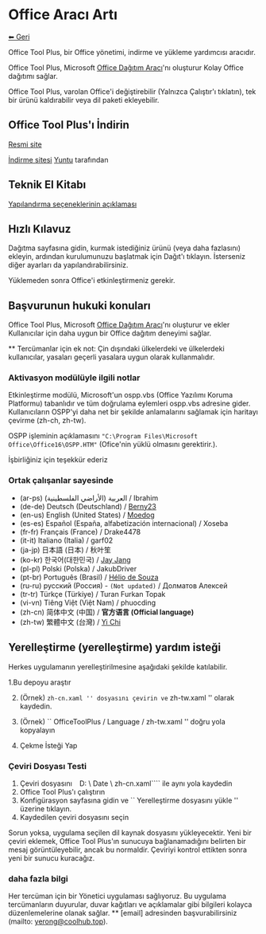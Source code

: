 ﻿# Office Aracı Artı

[⬅ Geri](https://github.com/YerongAI/Office-Tool)

Office Tool Plus, bir Office yönetimi, indirme ve yükleme yardımcısı aracıdır.

Office Tool Plus, Microsoft [Office Dağıtım Aracı](https://docs.microsoft.com/en-us/DeployOffice/overview-of-the-office-2016-deployment-tool)'nı oluşturur Kolay Office dağıtımı sağlar.

Office Tool Plus, varolan Office'i değiştirebilir (Yalnızca Çalıştır'ı tıklatın), tek bir ürünü kaldırabilir veya dil paketi ekleyebilir.

## Office Tool Plus'ı İndirin

[Resmi site](https://otp.landian.vip/)

[İndirme sitesi](https://delivery.yuntu.dev/office-tool/) [Yuntu](https://www.yuntu.dev/) tarafından 

## Teknik El Kitabı

[Yapılandırma seçeneklerinin açıklaması](https://docs.microsoft.com/en-us/DeployOffice/configuration-options-for-the-office-2016-deployment-tool)

## Hızlı Kılavuz

Dağıtma sayfasına gidin, kurmak istediğiniz ürünü (veya daha fazlasını) ekleyin, ardından kurulumunuzu başlatmak için Dağıt'ı tıklayın. İsterseniz diğer ayarları da yapılandırabilirsiniz.

Yüklemeden sonra Office'i etkinleştirmeniz gerekir.

## Başvurunun hukuki konuları

Office Tool Plus, Microsoft [Office Dağıtım Aracı](https://docs.microsoft.com/en-us/DeployOffice/overview-of-the-office-2016-deployment-tool)'nı oluşturur ve ekler Kullanıcılar için daha uygun bir Office dağıtım deneyimi sağlar.

** Tercümanlar için ek not: Çin dışındaki ülkelerdeki ve ülkelerdeki kullanıcılar, yasaları geçerli yasalara uygun olarak kullanmalıdır.

### Aktivasyon modülüyle ilgili notlar

Etkinleştirme modülü, Microsoft'un ospp.vbs (Office Yazılımı Koruma Platformu) tabanlıdır ve tüm doğrulama eylemleri ospp.vbs adresine gider. Kullanıcıların OSPP'yi daha net bir şekilde anlamalarını sağlamak için haritayı çevirme (zh-ch, zh-tw).

OSPP işleminin açıklamasını ````"C:\Program Files\Microsoft Office\Office16\OSPP.HTM"```` (Ofice'nin yüklü olmasını gerektirir.).

İşbirliğiniz için teşekkür ederiz

### Ortak çalışanlar sayesinde 

- (ar-ps) العربية (الأراضي الفلسطينية) / Ibrahim
- (de-de) Deutsch (Deutschland) / [Berny23](https://steamcommunity.com/id/Berny23)
- (en-us) English (United States) / [Moedog](https://prprpr.love)
- (es-es) Español (España, alfabetización internacional) / Xoseba
- (fr-fr) Français (France) / Drake4478
- (it-it) Italiano (Italia) / garf02
- (ja-jp) 日本語 (日本) / 秋叶笙
- (ko-kr) 한국어(대한민국) / [Jay Jang](https://github.com/yaeyaya)
- (pl-pl) Polski (Polska) / JakubDriver
- (pt-br) Português (Brasil) / [Hélio de Souza](https://sway.office.com/RVue6qySNJ2DzYrs?ref=Link)
- (ru-ru) русский (Россия) - `(Not updated)` / Долматов Алексей
- (tr-tr) Türkçe (Türkiye) / Turan Furkan Topak
- (vi-vn) Tiêng Việt (Việt Nam) / phuocding
- (zh-cn) 简体中文 (中国) / **官方语言 (Official language)**
- (zh-tw) 繁體中文 (台灣) / [Yi Chi](https://github.com/chiyi4488)

## Yerelleştirme (yerelleştirme) yardım isteği

Herkes uygulamanın yerelleştirilmesine aşağıdaki şekilde katılabilir.

1.Bu depoyu araştır

2. (Örnek) `` zh-cn.xaml '' dosyasını çevirin ve `` zh-tw.xaml '' olarak kaydedin.

3. (Örnek) `` OfficeToolPlus / Language / zh-tw.xaml '' doğru yola kopyalayın

4. Çekme İsteği Yap

### Çeviri Dosyası Testi

1. Çeviri dosyasını `` `` D: \ Date \ zh-cn.xaml```` ile aynı yola kaydedin
2. Office Tool Plus'ı çalıştırın
3. Konfigürasyon sayfasına gidin ve `` Yerelleştirme dosyasını yükle '' üzerine tıklayın.
4. Kaydedilen çeviri dosyasını seçin

Sorun yoksa, uygulama seçilen dil kaynak dosyasını yükleyecektir. Yeni bir çeviri eklemek, Office Tool Plus'ın sunucuya bağlanamadığını belirten bir mesaj görüntüleyebilir, ancak bu normaldir. Çeviriyi kontrol ettikten sonra yeni bir sunucu kuracağız.

### daha fazla bilgi

Her tercüman için bir Yönetici uygulaması sağlıyoruz. Bu uygulama tercümanların duyurular, duvar kağıtları ve açıklamalar gibi bilgileri kolayca düzenlemelerine olanak sağlar.
** [email] adresinden başvurabilirsiniz (mailto: yerong@coolhub.top).